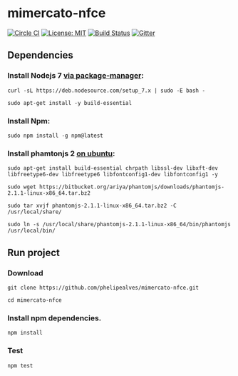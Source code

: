 # mimercato-nfce

[![Circle CI](https://circleci.com/gh/phelipealves/mimercato-nfce/tree/master.svg?style=shield&circle-token=e70cd357a0f887110f203b717fb11d7b7d2b1611)](https://circleci.com/gh/phelipealves/mimercato-nfce)
[![License: MIT](https://img.shields.io/badge/License-MIT-yellow.svg)](https://opensource.org/licenses/MIT) 
[![Build Status](https://travis-ci.com/phelipealves/mimercato-nfce.svg?token=sjQEfNaGu5jbKdMKXFeX&branch=master)](https://travis-ci.com/phelipealves/mimercato-nfce)
[![Gitter](https://img.shields.io/gitter/room/nwjs/nw.js.svg)](https://gitter.im/mimercato-nfce/mimercato-nfce)

## Dependencies

### Install Nodejs 7 [via package-manager](https://nodejs.org/en/download/package-manager/):
```
curl -sL https://deb.nodesource.com/setup_7.x | sudo -E bash -
```
```
sudo apt-get install -y build-essential
```

### Install Npm:
```
sudo npm install -g npm@latest
```

### Install phamtonjs 2 [on ubuntu](https://gist.github.com/phelipealves/9cd14402ecbf93ef9715e3268362358c#file-00-howto_install_phantomjs-md):
```
sudo apt-get install build-essential chrpath libssl-dev libxft-dev libfreetype6-dev libfreetype6 libfontconfig1-dev libfontconfig1 -y
```
```
sudo wget https://bitbucket.org/ariya/phantomjs/downloads/phantomjs-2.1.1-linux-x86_64.tar.bz2
```
```
sudo tar xvjf phantomjs-2.1.1-linux-x86_64.tar.bz2 -C /usr/local/share/
```
```
sudo ln -s /usr/local/share/phantomjs-2.1.1-linux-x86_64/bin/phantomjs /usr/local/bin/
```
## Run project
### Download
```
git clone https://github.com/phelipealves/mimercato-nfce.git
```
```
cd mimercato-nfce
```

### Install npm dependencies.
```
npm install
```

### Test
```
npm test
```
